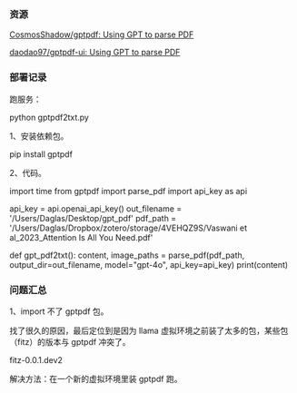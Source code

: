### 资源

[CosmosShadow/gptpdf: Using GPT to parse PDF](https://github.com/CosmosShadow/gptpdf?tab=readme-ov-file)

[daodao97/gptpdf-ui: Using GPT to parse PDF](https://github.com/daodao97/gptpdf-ui)

### 部署记录

跑服务：

python gptpdf2txt.py

1、安装依赖包。

pip install gptpdf

2、代码。

import time
from gptpdf import parse_pdf
import api_key as api

api_key = api.openai_api_key()
out_filename = '/Users/Daglas/Desktop/gpt_pdf'
pdf_path = '/Users/Daglas/Dropbox/zotero/storage/4VEHQZ9S/Vaswani et al_2023_Attention Is All You Need.pdf'

def gpt_pdf2txt():
    content, image_paths = parse_pdf(pdf_path, 
                                     output_dir=out_filename, 
                                     model="gpt-4o",
                                     api_key=api_key)
    print(content)

### 问题汇总

1、import 不了 gptpdf 包。

找了很久的原因，最后定位到是因为 llama 虚拟环境之前装了太多的包，某些包（fitz）的版本与 gptpdf 冲突了。

fitz-0.0.1.dev2

解决方法：在一个新的虚拟环境里装 gptpdf 跑。